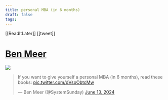```yaml
---
title: personal MBA (in 6 months)
draft: false
tags:
---
```

 

[[ReadItLater]] [[tweet]]

# [Ben Meer](https://twitter.com/SystemSunday/status/1801229815774695935)
![](https://i.imgur.com/E8gTZN1.png)

> If you want to give yourself a personal MBA (in 6 months), read these books: [pic.twitter.com/dVsoObtcMw](https://t.co/dVsoObtcMw)
> 
> — Ben Meer (@SystemSunday) [June 13, 2024](https://twitter.com/SystemSunday/status/1801229815774695935?ref_src=twsrc%5Etfw)